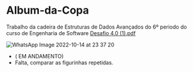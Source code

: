 # Album-da-Copa
Trabalho da cadeira de Estruturas de Dados Avançados do 6º periodo do curso de Engenharia de Software
[Desafio 4.0 (1).pdf](https://github.com/Luisfelipeqt/Album-da-Copa/files/9790972/Desafio.4.0.1.pdf)

![WhatsApp Image 2022-10-14 at 23 37 20](https://user-images.githubusercontent.com/71678443/195965157-c26e44db-29b7-48d4-8910-c38640d2c314.jpeg)
- ( EM ANDAMENTO)
- Falta, comparar as figurinhas repetidas.
